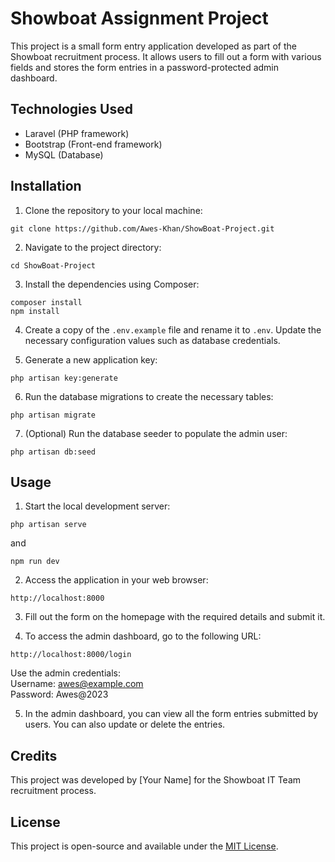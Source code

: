 # Showboat Assignment Project

This project is a small form entry application developed as part of the Showboat recruitment process. It allows users to fill out a form with various fields and stores the form entries in a password-protected admin dashboard.

## Technologies Used

-   Laravel (PHP framework)
-   Bootstrap (Front-end framework)
-   MySQL (Database)

## Installation

1. Clone the repository to your local machine:

```
git clone https://github.com/Awes-Khan/ShowBoat-Project.git
```

2. Navigate to the project directory:

```
cd ShowBoat-Project
```

3. Install the dependencies using Composer:

```
composer install
npm install
```

4. Create a copy of the `.env.example` file and rename it to `.env`. Update the necessary configuration values such as database credentials.

5. Generate a new application key:

```
php artisan key:generate
```

6. Run the database migrations to create the necessary tables:

```
php artisan migrate
```

7. (Optional) Run the database seeder to populate the admin user:

```
php artisan db:seed
```

## Usage

1. Start the local development server:

```
php artisan serve
```

and

```
npm run dev
```

2. Access the application in your web browser:

```
http://localhost:8000
```

3. Fill out the form on the homepage with the required details and submit it.

4. To access the admin dashboard, go to the following URL:

```
http://localhost:8000/login
```

Use the admin credentials:  
Username: awes@example.com  
Password: Awes@2023

5. In the admin dashboard, you can view all the form entries submitted by users. You can also update or delete the entries.

## Credits

This project was developed by [Your Name] for the Showboat IT Team recruitment process.

## License

This project is open-source and available under the [MIT License](LICENSE).
